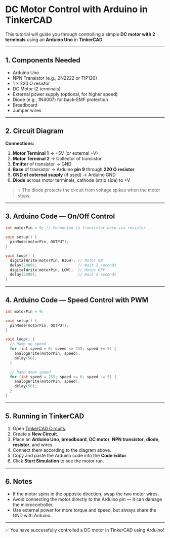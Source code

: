 # DC Motor Control with Arduino in TinkerCAD

This tutorial will guide you through controlling a simple **DC motor with 2 terminals** using an **Arduino Uno** in **TinkerCAD**.

---

## 1. Components Needed

- Arduino Uno
- NPN Transistor (e.g., 2N2222 or TIP120)
- 1 × 220 Ω resistor
- DC Motor (2 terminals)
- External power supply (optional, for higher speed)
- Diode (e.g., 1N4007) for back-EMF protection
- Breadboard
- Jumper wires

---

## 2. Circuit Diagram

**Connections:**

1. **Motor Terminal 1** → +5V (or external +V)
2. **Motor Terminal 2** → Collector of transistor
3. **Emitter** of transistor → GND
4. **Base** of transistor → Arduino **pin 9** through **220 Ω resistor**
5. **GND of external supply** (if used) → Arduino GND
6. **Diode** across motor terminals, cathode (strip side) to +V

> 💡 The diode protects the circuit from voltage spikes when the motor stops.

---

## 3. Arduino Code — On/Off Control

```cpp
int motorPin = 9; // Connected to transistor base via resistor

void setup() {
  pinMode(motorPin, OUTPUT);
}

void loop() {
  digitalWrite(motorPin, HIGH); // Motor ON
  delay(2000);                  // Wait 2 seconds
  digitalWrite(motorPin, LOW);  // Motor OFF
  delay(2000);                  // Wait 2 seconds
}
```

---

## 4. Arduino Code — Speed Control with PWM

```cpp
int motorPin = 9;

void setup() {
  pinMode(motorPin, OUTPUT);
}

void loop() {
  // Ramp up speed
  for (int speed = 0; speed <= 255; speed += 5) {
    analogWrite(motorPin, speed);
    delay(50);
  }

  // Ramp down speed
  for (int speed = 255; speed >= 0; speed -= 5) {
    analogWrite(motorPin, speed);
    delay(50);
  }
}
```

---

## 5. Running in TinkerCAD

1. Open [TinkerCAD Circuits](https://www.tinkercad.com/circuits).
2. Create a **New Circuit**.
3. Place an **Arduino Uno**, **breadboard**, **DC motor**, **NPN transistor**, **diode**, **resistor**, and wires.
4. Connect them according to the diagram above.
5. Copy and paste the Arduino code into the **Code Editor**.
6. Click **Start Simulation** to see the motor run.

---

## 6. Notes

- If the motor spins in the opposite direction, swap the two motor wires.
- Avoid connecting the motor directly to the Arduino pin — it can damage the microcontroller.
- Use external power for more torque and speed, but always share the GND with Arduino.

---

✅ You have successfully controlled a DC motor in TinkerCAD using Arduino!
